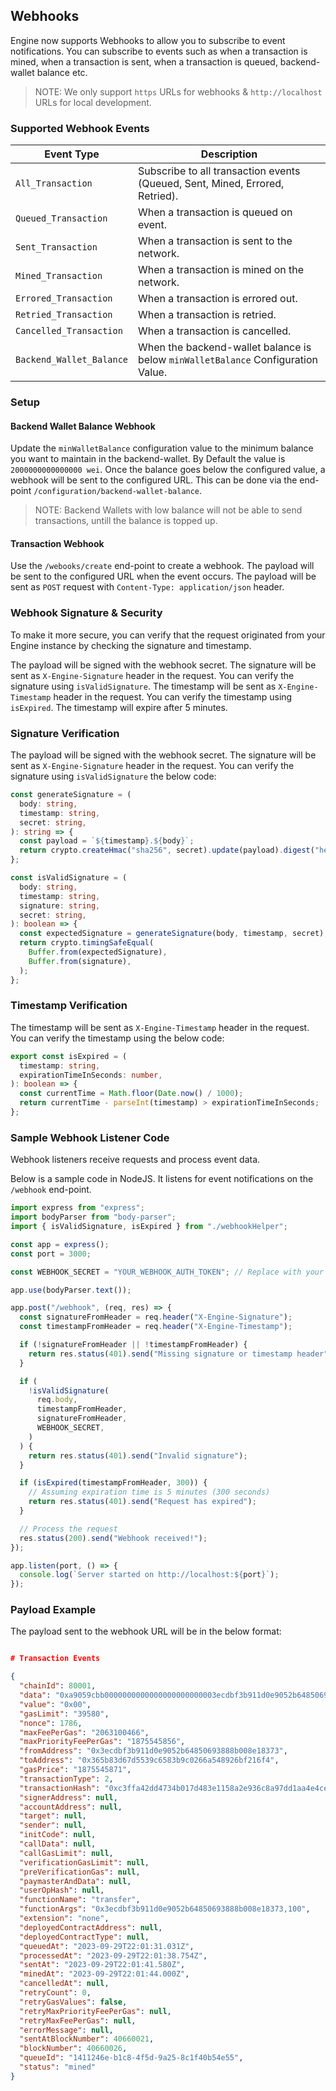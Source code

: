 ## Webhooks

Engine now supports Webhooks to allow you to subscribe to event notifications. You can subscribe to events such as when a transaction is mined, when a transaction is sent, when a transaction is queued, backend-wallet balance etc.

> NOTE: We only support `https` URLs for webhooks & `http://localhost` URLs for local development.

### Supported Webhook Events

| Event Type               | Description                                                                      |
| ------------------------ | -------------------------------------------------------------------------------- |
| `All_Transaction`        | Subscribe to all transaction events (Queued, Sent, Mined, Errored, Retried).     |
| `Queued_Transaction`     | When a transaction is queued on event.                                           |
| `Sent_Transaction`       | When a transaction is sent to the network.                                       |
| `Mined_Transaction`      | When a transaction is mined on the network.                                      |
| `Errored_Transaction`    | When a transaction is errored out.                                               |
| `Retried_Transaction`    | When a transaction is retried.                                                   |
| `Cancelled_Transaction`  | When a transaction is cancelled.                                                 |
| `Backend_Wallet_Balance` | When the backend-wallet balance is below `minWalletBalance` Configuration Value. |

### Setup

#### Backend Wallet Balance Webhook

Update the `minWalletBalance` configuration value to the minimum balance you want to maintain in the backend-wallet. By Default the value is `2000000000000000 wei`. Once the balance goes below the configured value, a webhook will be sent to the configured URL. This can be done via the end-point `/configuration/backend-wallet-balance`.

> NOTE: Backend Wallets with low balance will not be able to send transactions, untill the balance is topped up.

#### Transaction Webhook

Use the `/webooks/create` end-point to create a webhook. The payload will be sent to the configured URL when the event occurs. The payload will be sent as `POST` request with `Content-Type: application/json` header.

### Webhook Signature & Security

To make it more secure, you can verify that the request originated from your Engine instance by checking the signature and timestamp.

The payload will be signed with the webhook secret. The signature will be sent as `X-Engine-Signature` header in the request. You can verify the signature using `isValidSignature`. The timestamp will be sent as `X-Engine-Timestamp` header in the request. You can verify the timestamp using `isExpired`. The timestamp will expire after 5 minutes.

### Signature Verification

The payload will be signed with the webhook secret. The signature will be sent as `X-Engine-Signature` header in the request. You can verify the signature using `isValidSignature` the below code:

```ts
const generateSignature = (
  body: string,
  timestamp: string,
  secret: string,
): string => {
  const payload = `${timestamp}.${body}`;
  return crypto.createHmac("sha256", secret).update(payload).digest("hex");
};

const isValidSignature = (
  body: string,
  timestamp: string,
  signature: string,
  secret: string,
): boolean => {
  const expectedSignature = generateSignature(body, timestamp, secret);
  return crypto.timingSafeEqual(
    Buffer.from(expectedSignature),
    Buffer.from(signature),
  );
};
```

### Timestamp Verification

The timestamp will be sent as `X-Engine-Timestamp` header in the request. You can verify the timestamp using the below code:

```ts
export const isExpired = (
  timestamp: string,
  expirationTimeInSeconds: number,
): boolean => {
  const currentTime = Math.floor(Date.now() / 1000);
  return currentTime - parseInt(timestamp) > expirationTimeInSeconds;
};
```

### Sample Webhook Listener Code

Webhook listeners receive requests and process event data.

Below is a sample code in NodeJS. It listens for event notifications on the `/webhook` end-point.

```ts
import express from "express";
import bodyParser from "body-parser";
import { isValidSignature, isExpired } from "./webhookHelper";

const app = express();
const port = 3000;

const WEBHOOK_SECRET = "YOUR_WEBHOOK_AUTH_TOKEN"; // Replace with your secret

app.use(bodyParser.text());

app.post("/webhook", (req, res) => {
  const signatureFromHeader = req.header("X-Engine-Signature");
  const timestampFromHeader = req.header("X-Engine-Timestamp");

  if (!signatureFromHeader || !timestampFromHeader) {
    return res.status(401).send("Missing signature or timestamp header");
  }

  if (
    !isValidSignature(
      req.body,
      timestampFromHeader,
      signatureFromHeader,
      WEBHOOK_SECRET,
    )
  ) {
    return res.status(401).send("Invalid signature");
  }

  if (isExpired(timestampFromHeader, 300)) {
    // Assuming expiration time is 5 minutes (300 seconds)
    return res.status(401).send("Request has expired");
  }

  // Process the request
  res.status(200).send("Webhook received!");
});

app.listen(port, () => {
  console.log(`Server started on http://localhost:${port}`);
});
```

### Payload Example

The payload sent to the webhook URL will be in the below format:

```json

# Transaction Events

{
  "chainId": 80001,
  "data": "0xa9059cbb0000000000000000000000003ecdbf3b911d0e9052b64850693888b008e183730000000000000000000000000000000000000000000000000000000000000064",
  "value": "0x00",
  "gasLimit": "39580",
  "nonce": 1786,
  "maxFeePerGas": "2063100466",
  "maxPriorityFeePerGas": "1875545856",
  "fromAddress": "0x3ecdbf3b911d0e9052b64850693888b008e18373",
  "toAddress": "0x365b83d67d5539c6583b9c0266a548926bf216f4",
  "gasPrice": "1875545871",
  "transactionType": 2,
  "transactionHash": "0xc3ffa42dd4734b017d483e1158a2e936c8a97dd1aa4e4ce11df80ac8e81d2c7e",
  "signerAddress": null,
  "accountAddress": null,
  "target": null,
  "sender": null,
  "initCode": null,
  "callData": null,
  "callGasLimit": null,
  "verificationGasLimit": null,
  "preVerificationGas": null,
  "paymasterAndData": null,
  "userOpHash": null,
  "functionName": "transfer",
  "functionArgs": "0x3ecdbf3b911d0e9052b64850693888b008e18373,100",
  "extension": "none",
  "deployedContractAddress": null,
  "deployedContractType": null,
  "queuedAt": "2023-09-29T22:01:31.031Z",
  "processedAt": "2023-09-29T22:01:38.754Z",
  "sentAt": "2023-09-29T22:01:41.580Z",
  "minedAt": "2023-09-29T22:01:44.000Z",
  "cancelledAt": null,
  "retryCount": 0,
  "retryGasValues": false,
  "retryMaxPriorityFeePerGas": null,
  "retryMaxFeePerGas": null,
  "errorMessage": null,
  "sentAtBlockNumber": 40660021,
  "blockNumber": 40660026,
  "queueId": "1411246e-b1c8-4f5d-9a25-8c1f40b54e55",
  "status": "mined"
}
```
